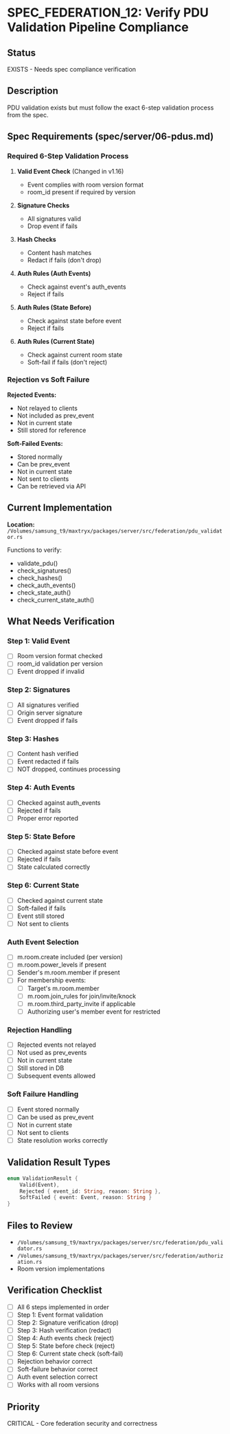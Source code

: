# SPEC_FEDERATION_12: Verify PDU Validation Pipeline Compliance

## Status
EXISTS - Needs spec compliance verification

## Description
PDU validation exists but must follow the exact 6-step validation process from the spec.

## Spec Requirements (spec/server/06-pdus.md)

### Required 6-Step Validation Process

1. **Valid Event Check** (Changed in v1.16)
   - Event complies with room version format
   - room_id present if required by version

2. **Signature Checks**
   - All signatures valid
   - Drop event if fails

3. **Hash Checks**
   - Content hash matches
   - Redact if fails (don't drop)

4. **Auth Rules (Auth Events)**
   - Check against event's auth_events
   - Reject if fails

5. **Auth Rules (State Before)**
   - Check against state before event
   - Reject if fails

6. **Auth Rules (Current State)**
   - Check against current room state
   - Soft-fail if fails (don't reject)

### Rejection vs Soft Failure

**Rejected Events:**
- Not relayed to clients
- Not included as prev_event
- Not in current state
- Still stored for reference

**Soft-Failed Events:**
- Stored normally
- Can be prev_event
- Not in current state
- Not sent to clients
- Can be retrieved via API

## Current Implementation
**Location:** `/Volumes/samsung_t9/maxtryx/packages/server/src/federation/pdu_validator.rs`

Functions to verify:
- validate_pdu()
- check_signatures()
- check_hashes()
- check_auth_events()
- check_state_auth()
- check_current_state_auth()

## What Needs Verification

### Step 1: Valid Event
- [ ] Room version format checked
- [ ] room_id validation per version
- [ ] Event dropped if invalid

### Step 2: Signatures
- [ ] All signatures verified
- [ ] Origin server signature
- [ ] Event dropped if fails

### Step 3: Hashes
- [ ] Content hash verified
- [ ] Event redacted if fails
- [ ] NOT dropped, continues processing

### Step 4: Auth Events
- [ ] Checked against auth_events
- [ ] Rejected if fails
- [ ] Proper error reported

### Step 5: State Before
- [ ] Checked against state before event
- [ ] Rejected if fails
- [ ] State calculated correctly

### Step 6: Current State
- [ ] Checked against current state
- [ ] Soft-failed if fails
- [ ] Event still stored
- [ ] Not sent to clients

### Auth Event Selection
- [ ] m.room.create included (per version)
- [ ] m.room.power_levels if present
- [ ] Sender's m.room.member if present
- [ ] For membership events:
  - [ ] Target's m.room.member
  - [ ] m.room.join_rules for join/invite/knock
  - [ ] m.room.third_party_invite if applicable
  - [ ] Authorizing user's member event for restricted

### Rejection Handling
- [ ] Rejected events not relayed
- [ ] Not used as prev_events
- [ ] Not in current state
- [ ] Still stored in DB
- [ ] Subsequent events allowed

### Soft Failure Handling
- [ ] Event stored normally
- [ ] Can be used as prev_event
- [ ] Not in current state
- [ ] Not sent to clients
- [ ] State resolution works correctly

## Validation Result Types
```rust
enum ValidationResult {
    Valid(Event),
    Rejected { event_id: String, reason: String },
    SoftFailed { event: Event, reason: String }
}
```

## Files to Review
- `/Volumes/samsung_t9/maxtryx/packages/server/src/federation/pdu_validator.rs`
- `/Volumes/samsung_t9/maxtryx/packages/server/src/federation/authorization.rs`
- Room version implementations

## Verification Checklist
- [ ] All 6 steps implemented in order
- [ ] Step 1: Event format validation
- [ ] Step 2: Signature verification (drop)
- [ ] Step 3: Hash verification (redact)
- [ ] Step 4: Auth events check (reject)
- [ ] Step 5: State before check (reject)
- [ ] Step 6: Current state check (soft-fail)
- [ ] Rejection behavior correct
- [ ] Soft-failure behavior correct
- [ ] Auth event selection correct
- [ ] Works with all room versions

## Priority
CRITICAL - Core federation security and correctness
